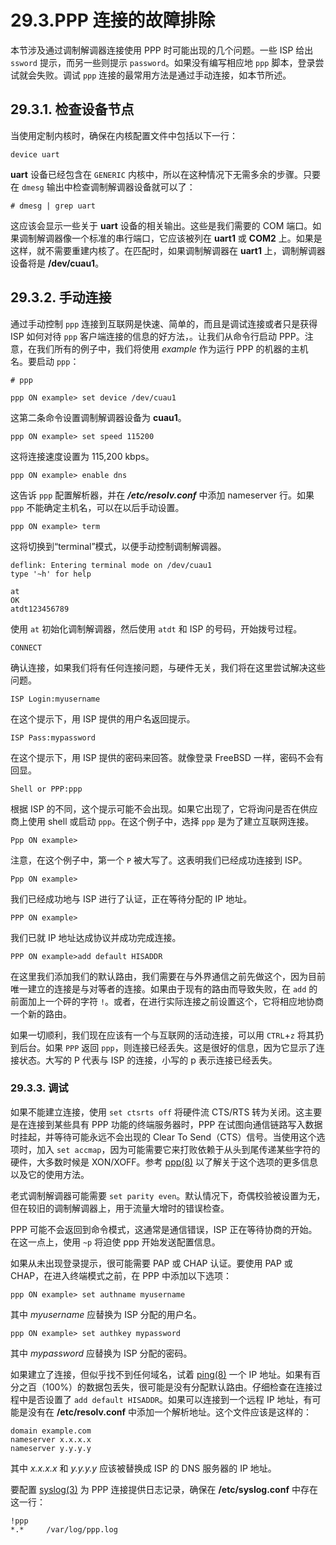 # 29.3.PPP 连接的故障排除

本节涉及通过调制解调器连接使用 PPP 时可能出现的几个问题。一些 ISP 给出 `ssword` 提示，而另一些则提示 `password`。如果没有编写相应地 `ppp` 脚本，登录尝试就会失败。调试 `ppp` 连接的最常用方法是通过手动连接，如本节所述。

## 29.3.1. 检查设备节点

当使用定制内核时，确保在内核配置文件中包括以下一行：

```
device uart
```

**uart** 设备已经包含在 `GENERIC` 内核中，所以在这种情况下无需多余的步骤。只要在 `dmesg` 输出中检查调制解调器设备就可以了：

```
# dmesg | grep uart
```

这应该会显示一些关于 **uart** 设备的相关输出。这些是我们需要的 COM 端口。如果调制解调器像一个标准的串行端口，它应该被列在 **uart1** 或 **COM2** 上。如果是这样，就不需要重建内核了。在匹配时，如果调制解调器在 **uart1** 上，调制解调器设备将是 **/dev/cuau1**。

## 29.3.2. 手动连接

通过手动控制 `ppp` 连接到互联网是快速、简单的，而且是调试连接或者只是获得 ISP 如何对待 `ppp` 客户端连接的信息的好方法，。让我们从命令行启动 PPP。注意，在我们所有的例子中，我们将使用 _example_ 作为运行 PPP 的机器的主机名。要启动 `ppp`：

```
# ppp
```

```
ppp ON example> set device /dev/cuau1
```

这第二条命令设置调制解调器设备为 **cuau1**。

```
ppp ON example> set speed 115200
```

这将连接速度设置为 115,200 kbps。

```
ppp ON example> enable dns
```

这告诉 `ppp` 配置解析器，并在 _**/etc/resolv.conf**_ 中添加 nameserver 行。如果 `ppp` 不能确定主机名，可以在以后手动设置。

```
ppp ON example> term
```

这将切换到“terminal”模式，以便手动控制调制解调器。

```
deflink: Entering terminal mode on /dev/cuau1
type '~h' for help
```

```
at
OK
atdt123456789
```

使用 `at` 初始化调制解调器，然后使用 `atdt` 和 ISP 的号码，开始拨号过程。

```
CONNECT
```

确认连接，如果我们将有任何连接问题，与硬件无关，我们将在这里尝试解决这些问题。

```
ISP Login:myusername
```

在这个提示下，用 ISP 提供的用户名返回提示。

```
ISP Pass:mypassword
```

在这个提示下，用 ISP 提供的密码来回答。就像登录 FreeBSD 一样，密码不会有回显。

```
Shell or PPP:ppp
```

根据 ISP 的不同，这个提示可能不会出现。如果它出现了，它将询问是否在供应商上使用 shell 或启动 `ppp`。在这个例子中，选择 `ppp` 是为了建立互联网连接。

```
Ppp ON example>
```

注意，在这个例子中，第一个 `P` 被大写了。这表明我们已经成功连接到 ISP。

```
Ppp ON example>
```

我们已经成功地与 ISP 进行了认证，正在等待分配的 IP 地址。

```
PPP ON example>
```

我们已就 IP 地址达成协议并成功完成连接。

```
PPP ON example>add default HISADDR
```

在这里我们添加我们的默认路由，我们需要在与外界通信之前先做这个，因为目前唯一建立的连接是与对等者的连接。如果由于现有的路由而导致失败，在 `add` 的前面加上一个砰的字符 `!`。或者，在进行实际连接之前设置这个，它将相应地协商一个新的路由。

如果一切顺利，我们现在应该有一个与互联网的活动连接，可以用 `CTRL`+`z` 将其扔到后台。如果 `PPP` 返回 `ppp`，则连接已经丢失。这是很好的信息，因为它显示了连接状态。大写的 P 代表与 ISP 的连接，小写的 p 表示连接已经丢失。

### 29.3.3. 调试

如果不能建立连接，使用 `set ctsrts off` 将硬件流 CTS/RTS 转为关闭。这主要是在连接到某些具有 PPP 功能的终端服务器时，PPP 在试图向通信链路写入数据时挂起，并等待可能永远不会出现的 Clear To Send（CTS）信号。当使用这个选项时，加入 `set accmap`，因为可能需要它来打败依赖于从头到尾传递某些字符的硬件，大多数时候是 XON/XOFF。参考 [ppp(8)](https://www.freebsd.org/cgi/man.cgi?query=ppp\&sektion=8\&format=html) 以了解关于这个选项的更多信息以及它的使用方法。

老式调制解调器可能需要 `set parity even`。默认情况下，奇偶校验被设置为无，但在较旧的调制解调器上，用于流量大增时的错误检查。

PPP 可能不会返回到命令模式，这通常是通信错误，ISP 正在等待协商的开始。在这一点上，使用 `~p` 将迫使 ppp 开始发送配置信息。

如果从未出现登录提示，很可能需要 PAP 或 CHAP 认证。要使用 PAP 或 CHAP，在进入终端模式之前，在 PPP 中添加以下选项：

```
ppp ON example> set authname myusername
```

其中 _myusername_ 应替换为 ISP 分配的用户名。

```
ppp ON example> set authkey mypassword
```

其中 _mypassword_ 应替换为 ISP 分配的密码。

如果建立了连接，但似乎找不到任何域名，试着 [ping(8)](https://www.freebsd.org/cgi/man.cgi?query=ping\&sektion=8\&format=html) 一个 IP 地址。如果有百分之百（100%）的数据包丢失，很可能是没有分配默认路由。仔细检查在连接过程中是否设置了 `add default HISADDR`。如果可以连接到一个远程 IP 地址，有可能是没有在 **/etc/resolv.conf** 中添加一个解析地址。这个文件应该是这样的：

```
domain example.com
nameserver x.x.x.x
nameserver y.y.y.y
```

其中 _x.x.x.x_ 和 _y.y.y.y_ 应该被替换成 ISP 的 DNS 服务器的 IP 地址。

要配置 [syslog(3)](https://www.freebsd.org/cgi/man.cgi?query=syslog\&sektion=3\&format=html) 为 PPP 连接提供日志记录，确保在 **/etc/syslog.conf** 中存在这一行：

```
!ppp
*.*     /var/log/ppp.log
```
